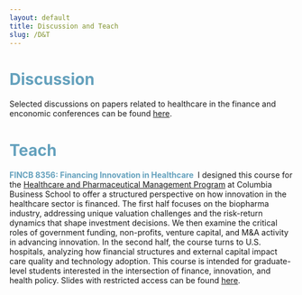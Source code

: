 ```yaml
---
layout: default
title: Discussion and Teach
slug: /D&T
---
```

<h1 class="page-heading" style="color:#64a1bd">Discussion</h1>
Selected discussions on papers related to healthcare in the finance and enconomic conferences can be found <a href="https://xuelin-li.notion.site/selected-discussion" target="_blank">here</a>.<br />

<h1 class="page-heading" style="color:#64a1bd">Teach</h1>
<span style="color:#64a1bd"><strong>FINCB 8356&#58; Financing Innovation in Healthcare&nbsp;</strong></span> I designed this course for the <a href="https://business.columbia.edu/healthcare/about/faculty" target="_blank">Healthcare and Pharmaceutical Management Program</a> at Columbia Business School to offer a structured perspective on how innovation in the healthcare sector is financed. The first half focuses on the biopharma industry, addressing unique valuation challenges and the risk-return dynamics that shape investment decisions. We then examine the critical roles of government funding, non-profits, venture capital, and M&A activity in advancing innovation. In the second half, the course turns to U.S. hospitals, analyzing how financial structures and external capital impact care quality and technology adoption. This course is intended for graduate-level students interested in the intersection of finance, innovation, and health policy. Slides with restricted access can be found <a href="https://xuelin-li.notion.site/fih" target="_blank">here</a>.<br />